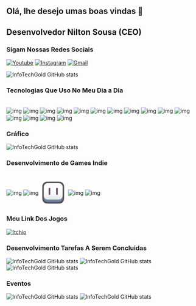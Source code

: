 ## Olá, lhe desejo umas boas vindas 👋
## Desenvolvedor Nilton Sousa (CEO)
### Sigam Nossas Redes Sociais
[![Youtube](https://img.shields.io/badge/YouTube-FF0000?style=for-the-badge&logo=youtube&logoColor=white
)](https://www.youtube.com/@NiltonInfoTechGold)
[![Instagram](https://img.shields.io/badge/Instagram-E4405F?style=for-the-badge&logo=instagram&logoColor=white
)](https://www.instagram.com/infotech_gold?utm_source=qr&igsh=MTZncWVqNTV4eDdpcg==)
[![Gmail](https://img.shields.io/badge/Gmail-D14836?style=for-the-badge&logo=gmail&logoColor=white
)](https://mail.google.com/mail/u/0/?hl=pt-BR#inbox)

![InfoTechGold GitHub stats](https://github-readme-stats.vercel.app/api?username=InfoTechGold&show_icons=true&theme=dracula)

### Tecnologias Que Uso No Meu Dia a Dia

<div style="display: inline_block"><br/>
  <img align="center" alt="img" src="https://img.shields.io/badge/Python-3776AB?style=for-the-badge&logo=python&logoColor=white"/>
  <img align="center" alt="img" src="https://img.shields.io/badge/HTML-239120?style=for-the-badge&logo=html5&logoColor=white"/>
  <img align="center" alt="img" src="https://img.shields.io/badge/CSS-239120?&style=for-the-badge&logo=css3&logoColor=white"/>
  <img align="center" alt="img" src="https://img.shields.io/badge/JavaScript-F7DF1E?style=for-the-badge&logo=javascript&logoColor=black"/>
  <img align="center" alt="img" src="https://img.shields.io/badge/HTML5-E34F26?style=for-the-badge&logo=html5&logoColor=white"/>
  <img align="center" alt="img" src="https://img.shields.io/badge/CSS3-1572B6?style=for-the-badge&logo=css3&logoColor=white"/>
  <img align="center" alt="img" src="https://img.shields.io/badge/jQuery-0769AD?style=for-the-badge&logo=jquery&logoColor=white"/>
  <img align="center" alt="img" src="https://img.shields.io/badge/GIT-E44C30?style=for-the-badge&logo=git&logoColor=white"/>
  <img align="center" alt="img" src="https://img.shields.io/badge/Trello-0052CC?style=for-the-badge&logo=trello&logoColor=white"/>
  <img align="center" alt="img" src="https://img.shields.io/badge/Visual_Studio_Code-0078D4?style=for-the-badge&logo=visual%20studio%20code&logoColor=white"/>
  <img align="center" alt="img" src="https://img.shields.io/badge/sublime_text-%23575757.svg?&style=for-the-badge&logo=sublime-text&logoColor=important"/>
  <img align="center" alt="img" src="https://img.shields.io/badge/Canva-%2300C4CC.svg?&style=for-the-badge&logo=Canva&logoColor=white"/>
   <img align="center" alt="img" src="https://img.shields.io/badge/Discord-7289DA?style=for-the-badge&logo=discord&logoColor=white"/>
  <img align="center" alt="img" src="https://aleen42.github.io/badges/src/stackoverflow.svg"/>
  <img align="center" alt="img" src="https://img.shields.io/badge/GitHub-100000?style=for-the-badge&logo=github&logoColor=white"/>
<br/>
</div>

### Gráfico
![InfoTechGold GitHub stats](https://github-readme-stats.vercel.app/api/top-langs/?username=InfoTechGold&theme=blue-green)


### Desenvolvimento de Games Indie

<div style="display: inline_block"><br/>
  <img style="width:70px" align="center" alt="img" src="https://creazilla-store.fra1.digitaloceanspaces.com/icons/3256724/file-type-light-gamemaker-icon-md.png"/>
  <img style="width:70px" align="center" alt="img" src="https://cdn-1.webcatalog.io/catalog/piskel/piskel-icon.png"/>
  <img style="width:70px" align="center" alt="img" src="https://raw.githubusercontent.com/dominickjohn/aseprite-big-sur-icon/main/AsepriteSurIcon.png"/>
  <img style="width:70px" align="center" alt="img" src="https://static-00.iconduck.com/assets.00/gdevelop-icon-2048x1640-7y5aemvt.png"/>
  <img align="center" alt="img" src="https://img.shields.io/badge/Itch.io-FA5C5C?style=for-the-badge&logo=itchdotio&logoColor=white"/>

<br/>
</div>

### Meu Link Dos Jogos 
[![Itchio](https://img.shields.io/badge/Itch.io-FA5C5C?style=for-the-badge&logo=itchdotio&logoColor=white
)](https://nilton-infotechgold.itch.io/)


### Desenvolvimento Tarefas A Serem Concluidas

![InfoTechGold GitHub stats](https://img.shields.io/github/issues-pr/InfoTechGold/InfoTechGold.svg)
![InfoTechGold GitHub stats](https://img.shields.io/github/issues-pr-closed/InfoTechGold/InfoTechGold.svg
)
![InfoTechGold GitHub stats](https://img.shields.io/github/issues/InfoTechGold/InfoTechGold.svg
)


### Eventos

![InfoTechGold GitHub stats](https://img.shields.io/github/followers/InfoTechGold.svg?style=social&label=Follow&maxAge=2592000****)
![InfoTechGold GitHub stats](https://img.shields.io/github/downloads/InfoTechGold/InfoTechGold/total.svg
)



